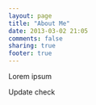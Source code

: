 ```yaml
---
layout: page
title: "About Me"
date: 2013-03-02 21:05
comments: false
sharing: true
footer: true
---
```


Lorem ipsum

Update check
